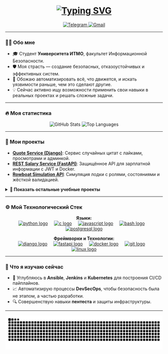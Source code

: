 <h1 align="center">
    <a href="#">
        <img src="https://readme-typing-svg.herokuapp.com?font=Fira+Code&size=30&pause=1000&color=00BFFF&center=true&vCenter=true&width=435&lines=Привет,+я+JKL2theBest!+👋;Cybersecurity+%26+DevOps+энтузиаст;Студент+ИТМО" alt="Typing SVG" />
    </a>
</h1>

<p align="center">
  <a href="https://t.me/jkl2youtube">
    <img src="https://img.shields.io/badge/Telegram-26A5E4?style=for-the-badge&logo=telegram&logoColor=white" alt="Telegram"/>
  </a>
  <a href="mailto:muhammet.jkl2.suhanguylev@gmail.com">
    <img src="https://img.shields.io/badge/Gmail-D14836?style=for-the-badge&logo=gmail&logoColor=white" alt="Gmail"/>
  </a>
</p>

---

### 👨‍💻 Обо мне

- 🎓 Студент **Университета ИТМО**, факультет Информационной Безопасности.
- 🛡️ Моя страсть — создание безопасных, отказоустойчивых и эффективных систем.
- 🚀 Обожаю автоматизировать всё, что движется, и искать уязвимости раньше, чем это сделают другие.
- 💡 Сейчас активно ищу возможности применить свои навыки в реальных проектах и решать сложные задачи.

---

### 🔥 Моя статистика

<p align="center">
  <img src="https://github-readme-stats.vercel.app/api?username=jkl2thebest&theme=dracula&hide_border=false&count_private=true" alt="GitHub Stats" />
  <img src="https://github-readme-stats.vercel.app/api/top-langs/?username=jkl2thebest&theme=dracula&hide_border=false&include_all_commits=true&count_private=true&layout=compact" alt="Top Languages" />
</p>

---

### 🚀 Мои проекты

- **[Quote Service (Django)](https://github.com/JKL2theBest/quote-service-django)**: Сервис случайных цитат с лайками, просмотрами и админкой.
- **[REST Salary Service (FastAPI)](https://github.com/JKL2theBest/salary-rest-service)**: Защищённое API для зарплатной информации с JWT и Docker.
- **[Rowboat Simulation API](https://github.com/JKL2theBest/rowboat-simulation)**: Симуляция лодки с ролями, состояниями и жёсткой валидацией.

<details>
  <summary><b>📂 Показать остальные учебные проекты</b></summary>
  
  - **[TabZ Exporter](https://github.com/JKL2theBest/ITMO/tree/master/WebTechnologies/SuhangulyyevM_Senior_2/Chrome_Tabs_Exporter)**: Chrome-расширение для экспорта и восстановления вкладок.
  - **[Стек-буфер с undo/redo (C)](https://github.com/JKL2theBest/ITMO/tree/master/Programming/lab6)**: Буфер с откатом действий и валидацией данных.
  - **[RPC Auth Service (C/Python)](https://github.com/JKL2theBest/ITMO/tree/master/OperatingSystems/lab9)**: RPC-сервис аутентификации на C и анализ TCP-сокетов.
</details>

---

### ⚙️ Мой Технологический Стек

<p align="center">
  <strong>Языки:</strong><br>
  <a href="#"><img src="https://cdn.jsdelivr.net/gh/devicons/devicon/icons/python/python-original.svg" height="40" alt="python logo" /></a>
  <img width="12" />
  <a href="#"><img src="https://cdn.jsdelivr.net/gh/devicons/devicon/icons/c/c-original.svg" height="40" alt="c logo" /></a>
  <img width="12" />
  <a href="#"><img src="https://cdn.jsdelivr.net/gh/devicons/devicon/icons/javascript/javascript-original.svg" height="40" alt="javascript logo" /></a>
  <img width="12" />
  <a href="#"><img src="https://cdn.jsdelivr.net/gh/devicons/devicon/icons/bash/bash-original.svg" height="40" alt="bash logo" /></a>
  <img width="12" />
  <a href="#"><img src="https://cdn.jsdelivr.net/gh/devicons/devicon/icons/postgresql/postgresql-original.svg" height="40" alt="postgresql logo" /></a>
</p>
<p align="center">
  <strong>Фреймворки и Технологии:</strong><br>
  <a href="#"><img src="https://cdn.jsdelivr.net/gh/devicons/devicon/icons/django/django-plain.svg" height="40" alt="django logo" /></a>
  <img width="12" />
  <a href="#"><img src="https://cdn.jsdelivr.net/gh/devicons/devicon/icons/fastapi/fastapi-original.svg" height="40" alt="fastapi logo" /></a>
  <img width="12" />
  <a href="#"><img src="https://cdn.jsdelivr.net/gh/devicons/devicon/icons/docker/docker-original.svg" height="40" alt="docker logo" /></a>
  <img width="12" />
  <a href="#"><img src="https://cdn.jsdelivr.net/gh/devicons/devicon/icons/git/git-original.svg" height="40" alt="git logo" /></a>
  <img width="12" />
  <a href="#"><img src="https://cdn.jsdelivr.net/gh/devicons/devicon/icons/linux/linux-original.svg" height="40" alt="linux logo" /></a>
</p>

---

### 🎯 Что я изучаю сейчас

- 🚀 Углубляюсь в **Ansible**, **Jenkins** и **Kubernetes** для построения CI/CD пайплайнов.
- 📈 Автоматизирую процессы **DevSecOps**, чтобы безопасность была не этапом, а частью разработки.
- 🔍 Совершенствую навыки **пентеста** и защиты инфраструктуры.

---

<div align="center">
  <img src="https://raw.githubusercontent.com/JKL2theBest/JKL2theBest/output/github-snake-dark.svg" alt="Snake animation" />
</div>
